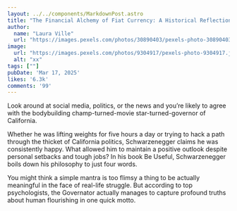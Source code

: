 ```yaml
---
layout: ../../components/MarkdownPost.astro
title: "The Financial Alchemy of Fiat Currency: A Historical Reflection on the Modern Economy"
author: 
  name: "Laura Ville"
  url: "https://images.pexels.com/photos/30890403/pexels-photo-30890403/free-photo-of-young-woman-squeezing-orange-juice-on-face.jpeg?auto=compress&cs=tinysrgb&w=1260&h=750&dpr=2"
image:
  url: "https://images.pexels.com/photos/9304917/pexels-photo-9304917.jpeg?auto=compress&cs=tinysrgb&w=1200&lazy=load"
  alt: "xx"
tags: [""]
pubDate: 'Mar 17, 2025'
likes: '6.3k'
comments: '99'
---
```



Look around at social media, politics, or the news and you’re likely to agree with the bodybuilding champ-turned-movie star-turned-governor of California.



Whether he was lifting weights for five hours a day or trying to hack a path through the thicket of California politics, Schwarzenegger claims he was consistently happy. What allowed him to maintain a positive outlook despite personal setbacks and tough jobs? In his book Be Useful, Schwarzenegger boils down his philosophy to just four words.


You might think a simple mantra is too flimsy a thing to be actually meaningful in the face of real-life struggle. But according to top psychologists, the Governator actually manages to capture profound truths about human flourishing in one quick motto.



